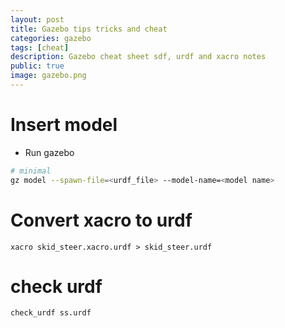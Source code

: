 ```yaml
---
layout: post
title: Gazebo tips tricks and cheat
categories: gazebo
tags: [cheat]
description: Gazebo cheat sheet sdf, urdf and xacro notes
public: true
image: gazebo.png
---
```


# Insert model
- Run gazebo
  
```bash
# minimal
gz model --spawn-file=<urdf_file> --model-name=<model name>
```

# Convert xacro to urdf
```
xacro skid_steer.xacro.urdf > skid_steer.urdf
```

# check urdf
```
check_urdf ss.urdf
```